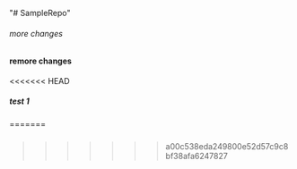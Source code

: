 "# SampleRepo"
###### more changes
#### remore changes
<<<<<<< HEAD
##### test 1
=======
#####
>>>>>>> a00c538eda249800e52d57c9c8bf38afa6247827
